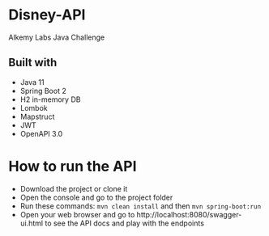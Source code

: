 # Disney-API
Alkemy Labs Java Challenge

## Built with

* Java 11
* Spring Boot 2
* H2 in-memory DB
* Lombok
* Mapstruct
* JWT
* OpenAPI 3.0

# How to run the API

* Download the project or clone it
* Open the console and go to the project folder
* Run these commands: `mvn clean install` and then `mvn spring-boot:run`
* Open your web browser and go to http://localhost:8080/swagger-ui.html to see the API docs and play with the endpoints